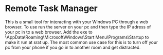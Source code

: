 # Remote Task Manager
 
This is a small tool for interacting with your Windows PC through a web browser. To use run the server on your pc and then type the IP adress of your pc in to a web browser.
Add the exe to \AppData\Roaming\Microsoft\Windows\Start Menu\Programs\Startup to make it run at srat up. The most common use case for this is to turn off your pc from your phone if you go in to another room and get distracted.